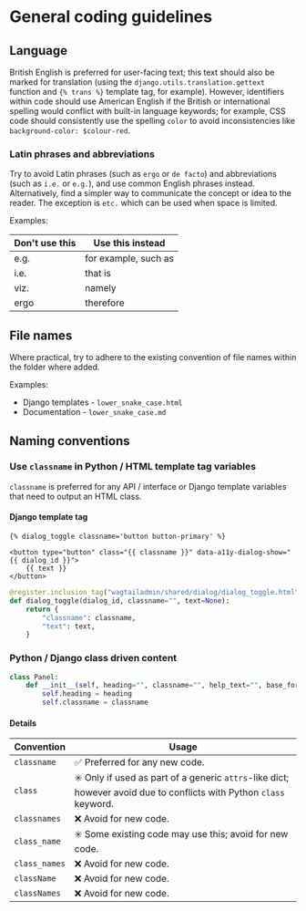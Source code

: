 # General coding guidelines

## Language

British English is preferred for user-facing text; this text should also be marked for translation (using the `django.utils.translation.gettext` function and `{% trans %}` template tag, for example). However, identifiers within code should use American English if the British or international spelling would conflict with built-in language keywords; for example, CSS code should consistently use the spelling `color` to avoid inconsistencies like `background-color: $colour-red`.

### Latin phrases and abbreviations

Try to avoid Latin phrases (such as `ergo` or `de facto`) and abbreviations (such as `i.e.` or `e.g.`), and use common English phrases instead. Alternatively, find a simpler way to communicate the concept or idea to the reader. The exception is `etc.` which can be used when space is limited.

Examples:

| Don't use this | Use this instead     |
| -------------- | -------------------- |
| e.g.           | for example, such as |
| i.e.           | that is              |
| viz.           | namely               |
| ergo           | therefore            |

## File names

Where practical, try to adhere to the existing convention of file names within the folder where added.

Examples:

-   Django templates - `lower_snake_case.html`
-   Documentation - `lower_snake_case.md`

## Naming conventions

### Use `classname` in Python / HTML template tag variables

`classname` is preferred for any API / interface or Django template variables that need to output an HTML class.

#### Django template tag

```django+html
{% dialog_toggle classname='button button-primary' %}
```

```django+html
<button type="button" class="{{ classname }}" data-a11y-dialog-show="{{ dialog_id }}">
    {{ text }}
</button>
```

```python
@register.inclusion_tag("wagtailadmin/shared/dialog/dialog_toggle.html")
def dialog_toggle(dialog_id, classname="", text=None):
    return {
        "classname": classname,
        "text": text,
    }
```

### Python / Django class driven content

```python
class Panel:
    def __init__(self, heading="", classname="", help_text="", base_form_class=None):
        self.heading = heading
        self.classname = classname
```

#### Details

| Convention    | Usage                                                                                                               |
| ------------- | ------------------------------------------------------------------------------------------------------------------- |
| `classname`   | ✅ Preferred for any new code.                                                                                      |
| `class`       | ✳️ Only if used as part of a generic `attrs`-like dict; however avoid due to conflicts with Python `class` keyword. |
| `classnames`  | ❌ Avoid for new code.                                                                                              |
| `class_name`  | ✳️ Some existing code may use this; avoid for new code.                                                             |
| `class_names` | ❌ Avoid for new code.                                                                                              |
| `className`   | ❌ Avoid for new code.                                                                                              |
| `classNames`  | ❌ Avoid for new code.                                                                                              |
